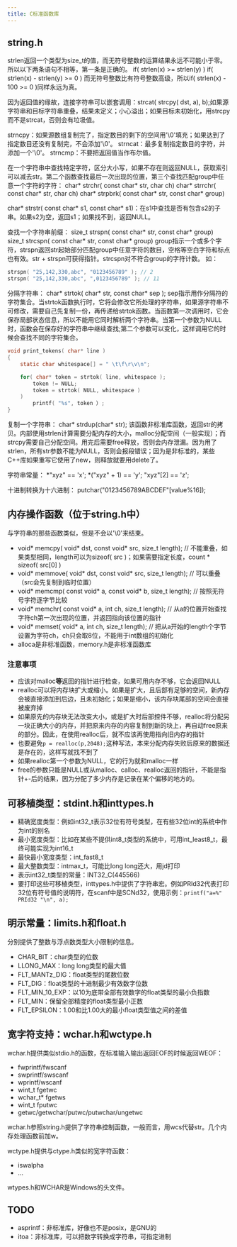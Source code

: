 ```yaml
---
title: C标准函数库
---
```


string.h
--------

strlen返回一个类型为size_t的值，而无符号整数的运算结果永远不可能小于零。所以以下两条语句不相等，第一条是正确的。
if( strlen(x) \>= strlen(y) )
if( strlen(x) - strlen(y) \>= 0 )
而无符号整数比有符号整数高级，所以if( strlen(x) - 100 \>= 0 )同样永远为真。

因为返回值的缘故，连接字符串可以嵌套调用：strcat( strcpy( dst, a), b);如果源字符串和目标字符串重叠，结果未定义；小心溢出；如果目标未初始化，用strcpy而不是strcat，否则会有垃圾值。

strncpy：如果源数组复制完了，指定数目的剩下的空间用'\0'填充；如果达到了指定数目还没有复制完，不会添加'\0'。
strncat：最多复制指定数目的字符，并添加一个'\0'。
strncmp：不要把返回值当作布尔值。

在一个字符串中查找特定字符，区分大小写，如果不存在则返回NULL，获取索引可以减去str。第二个函数查找最后一次出现的位置，第三个查找匹配group中任意一个字符的字符：
char* strchr( const char* str, char ch)
char* strrchr( const char* str, char ch)
char* strpbrk( const char* str, const char* group)

char* strstr( const char* s1, const char* s1)：在s1中查找是否有包含s2的子串。如果s2为空，返回s1；如果找不到，返回NULL。

查找一个字符串前缀：
size_t strspn( const char* str, const char* group)
size_t strcspn( const char* str, const char* group)
group指示一个或多个字符，strspn返回str起始部分匹配group中任意字符的数目，空格等空白字符和标点也有效。str + strspn可获得指针。strcspn对不符合group的字符计数。
如：

```c
strspn( "25,142,330,abc", "0123456789" ); // 2
strspn( "25,142,330,abc", ",0123456789" ); // 11
```

分隔字符串：
char* strtok( char* str, const char* sep );
sep指示用作分隔符的字符集合。当strtok函数执行时，它将会修改它所处理的字符串，如果源字符串不可修改，需要自己先复制一份，再传递给strtok函数。当函数第一次调用时，它会保存局部状态信息，所以不能用它同时解析两个字符串。当第一个参数为NULL时，函数会在保存好的字符串中继续查找;第二个参数可以变化，这样调用它的时候会查找不同的字符集合。

```c
void print_tokens( char* line )
{
    static char whitespace[] = " \t\f\r\v\n";

    for( char* token = strtok( line, whitespace );
        token != NULL;
        token = strtok( NULL, whitespace )
    )
        printf( "%s", token ）;
}
```

复制一个字符串：
char* strdup(char* str);
该函数非标准库函数，返回str的拷贝。内部使用strlen计算需要分配内存的大小，malloc分配空间（一般实现）；而strcpy需要自己分配空间。用完后需要free释放，否则会内存泄漏。因为用了strlen，所有str参数不能为NULL，否则会报段错误；因为是非标准的，某些C++库如果重写它使用了new，则释放就要用delete了。

字符串常量：
*"xyz" == 'x';
*("xyz" + 1) == 'y';
"xyz"[2] == 'z';

十进制转换为十六进制：
putchar("0123456789ABCDEF"[value%16]);

内存操作函数（位于string.h中）
------------------------------

与字符串的那些函数类似，但是不会以'\0'来结束。

* void* memcpy( void* dst, const void* src, size_t length); // 不能重叠，如果类型相同，length可以为sizeof( src )；如果需要指定长度，count * sizeof( src[0] )
* void* memmove( void* dst, const void* src, size_t length); // 可以重叠（src会先复制到临时位置）
* void* memcmp( const void* a, const void* b, size_t length); // 按照无符号字符逐字节比较
* void* memchr( const void* a, int ch, size_t length); // 从a的位置开始查找字符ch第一次出现的位置，并返回指向该位置的指针
* void* memset( void* a, int ch, size_t length); // 把从a开始的length个字节设置为字符ch，ch只会取8位，不能用于int数组的初始化
* alloca是非标准函数，memory.h是非标准函数库

### 注意事项

* 应该对malloc**等**返回的指针进行检查，如果可用内存不够，它会返回NULL
* realloc可以将内存块扩大或缩小。如果是扩大，且后部有足够的空间，新内存会被直接添加到后边，且未初始化；如果是缩小，该内存块尾部的空间会直接被废弃掉
* 如果原先的内存块无法改变大小，或是扩大时后部控件不够，realloc将分配另一块正确大小的内存，并把原来内存的内容复制到新的块上，再自动free原来的部分。因此，在使用realloc后，就不应该再使用指向旧内存的指针
* 也要避免`p = realloc(p,2048);`这种写法，本来分配内存失败后原来的数据还是存在的，这样写就找不到了
* 如果realloc第一个参数为NULL，它的行为就和malloc一样
* free的参数只能是NULL或从malloc、calloc、realloc返回的指针，不能是指针+-后的结果，因为分配了多少内存是记录在某个偏移的地方的。

## 可移植类型：stdint.h和inttypes.h

* 精确宽度类型：例如int32_t表示32位有符号类型，在有些32位int的系统中作为int的别名
* 最小宽度类型：比如在某些不提供int8_t类型的系统中，可用int_least8_t，最终可能实现为int16_t
* 最快最小宽度类型：int_fast8_t
* 最大整数类型：intmax_t，可能比long long还大，用jd打印
* 表示int32_t类型的常量：INT32_C(445566)
* 要打印这些可移植类型，inttypes.h中提供了字符串宏。例如PRId32代表打印32位有符号值的说明符，在scanf中是SCNd32，使用示例：`printf("a=%" PRId32 "\n", a);`

明示常量：limits.h和float.h
---------------------------

分别提供了整数与浮点数类型大小限制的信息。

* CHAR_BIT：char类型的位数
* LLONG_MAX：long long类型的最大值
* FLT_MANTz_DIG：float类型的尾数位数
* FLT_DIG：float类型的十进制最少有效数字位数
* FLT_MIN_10_EXP：以10为底带全部有效数字的float类型的最小负指数
* FLT_MIN：保留全部精度的float类型最小正数
* FLT_EPSILON：1.00和比1.00大的最小float类型值之间的差值

宽字符支持：wchar.h和wctype.h
-----------------------------

wchar.h提供类似stdio.h的函数，在标准输入输出返回EOF的时候返回WEOF：

* fwprintf/fwscanf
* swprintf/swscanf
* wprintf/wscanf
* wint_t fgetwc
* wchar_t* fgetws
* wint_t fputwc
* getwc/getwchar/putwc/putwchar/ungetwc

wchar.h参照string.h提供了字符串控制函数，一般而言，用wcs代替str。几个内存处理函数前加w。

wctype.h提供与ctype.h类似的宽字符函数：

* iswalpha
* ...

wtypes.h和WCHAR是Windows的头文件。

## TODO

* asprintf：非标准库，好像也不是posix，是GNU的
* itoa：非标准库，可以把数字转换成字符串，可指定进制
